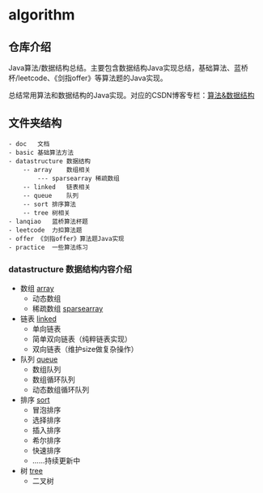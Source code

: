 # algorithm

## 仓库介绍

Java算法/数据结构总结。主要包含数据结构Java实现总结，基础算法、蓝桥杯/leetcode、《剑指offer》等算法题的Java实现。

总结常用算法和数据结构的Java实现。对应的CSDN博客专栏：[算法&数据结构](https://blog.csdn.net/qq_42937522/category_9750069.html?spm=1001.2014.3001.5482)



## 文件夹结构

```
- doc	文档
- basic	基础算法方法
- datastructure	数据结构
	-- array	数组相关
		--- sparsearray 稀疏数组
	-- linked	链表相关
	-- queue	队列
	-- sort	排序算法
	-- tree	树相关
- lanqiao	蓝桥算法杯题
- leetcode	力扣算法题
- offer	《剑指offer》算法题Java实现
- practice	一些算法练习
```



### datastructure	数据结构内容介绍

- 数组  [array](./src/datastructure/array)
  - 动态数组
  - 稀疏数组 [sparsearray](./src/datastructure/array/sparsearray)
- 链表  [linked](./src/datastructure/linked)
  - 单向链表
  - 简单双向链表（纯粹链表实现）
  - 双向链表（维护size做复杂操作）
- 队列  [queue](./src/datastructure/queue)
  - 数组队列
  - 数组循环队列
  - 动态数组循环队列
- 排序  [sort](./src/datastructure/sort)
  - 冒泡排序
  - 选择排序
  - 插入排序
  - 希尔排序
  - 快速排序
  - ……持续更新中
- 树   [tree](./src/datastructure/tree)
  - 二叉树



